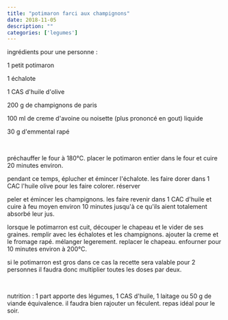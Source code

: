 ```yaml
---
title: "potimaron farci aux champignons"
date: 2018-11-05
description: ""
categories: ['legumes']
---
```


          


ingr&eacute;dients pour une personne :

1 petit potimaron

1 &eacute;chalote

1 CAS d&#39;huile d&#39;olive

200 g de champignons de paris

100 ml de creme d&#39;avoine ou noisette (plus prononc&eacute; en gout) liquide

30 g d&#39;emmental rap&eacute;

&nbsp;

pr&eacute;chauffer le four &agrave; 180&deg;C. placer le potimaron entier dans le four et cuire 20&nbsp;minutes environ.

pendant ce temps, &eacute;plucher et &eacute;mincer l&#39;&eacute;chalote. les faire dorer dans 1 CAC l&#39;huile olive pour les faire colorer. r&eacute;server

peler et &eacute;mincer les champignons. les faire revenir dans 1 CAC d&#39;huile et cuire &agrave; feu moyen environ 10 minutes jusqu&#39;&agrave; ce qu&#39;ils aient totalement absorb&eacute; leur jus.

lorsque le potimarron est cuit, d&eacute;couper le chapeau et le vider de ses graines. remplir avec les &eacute;chalotes et les champignons. ajouter la creme et le fromage rap&eacute;. m&eacute;langer legerement. replacer le chapeau. enfourner pour 10&nbsp;minutes environ &agrave; 200&deg;C.

si le potimarron est gros dans ce cas la recette sera valable pour 2 personnes il faudra donc multiplier toutes les doses par deux.

&nbsp;

nutrition : 1 part apporte des l&eacute;gumes, 1 CAS d&#39;huile, 1 laitage ou 50 g de viande &eacute;quivalence. il faudra bien rajouter un f&eacute;culent. repas id&eacute;al pour le soir.


                          
